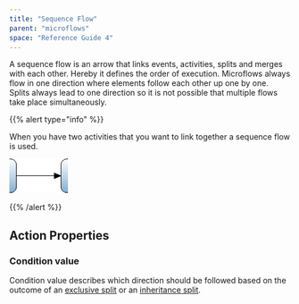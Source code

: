 ```yaml
---
title: "Sequence Flow"
parent: "microflows"
space: "Reference Guide 4"
---
```

A sequence flow is an arrow that links events, activities, splits and merges with each other. Hereby it defines the order of execution. Microflows always flow in one direction where elements follow each other up one by one. Splits always lead to one direction so it is not possible that multiple flows take place simultaneously.

{{% alert type="info" %}}

When you have two activities that you want to link together a sequence flow is used.

![](attachments/819203/917971.png)

{{% /alert %}}

## Action Properties

### Condition value

Condition value describes which direction should be followed based on the outcome of an [exclusive split](exclusive-split) or an [inheritance split](inheritance-split).
